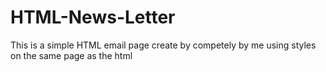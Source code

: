 # HTML-News-Letter

This is a simple HTML email page create by competely by me using styles on the same page as the html
